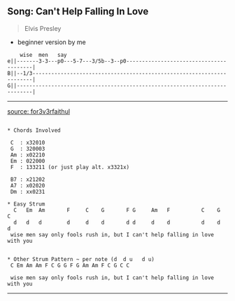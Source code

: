 
## Song: Can't Help Falling In Love

> Elvis Presley

* beginner version by me

```
    wise  men   say  
e||-------3-3---p0---5-7---3/5b--3--p0----------------------------------------|
B||--1/3----------------------------------------------------------------------|
G||---------------------------------------------------------------------------|

```

---

[source: for3v3rfaithul](https://www.youtube.com/watch?v=ZmKlh5MZCa4)


```

* Chords Involved

 C  : x32010
 G  : 320003
 Am : x02210
 Em : 022000
 F  : 133211 (or just play alt. x3321x)
 
 B7 : x21202
 A7 : x02020
 Dm : xx0231

* Easy Strum
  C   Em  Am       F     C    G       F G     Am   F          C    G    C
  d   d   d        d     d    d       d d     d    d          d    d    d
 wise men say only fools rush in, but I can't help falling in love with you


* Other Strum Pattern ~ per note (d  d u   d u)
 C Em Am Am F C G G F G Am Am F C G C C

 wise men say only fools rush in, but I can't help falling in love with you

```

---
